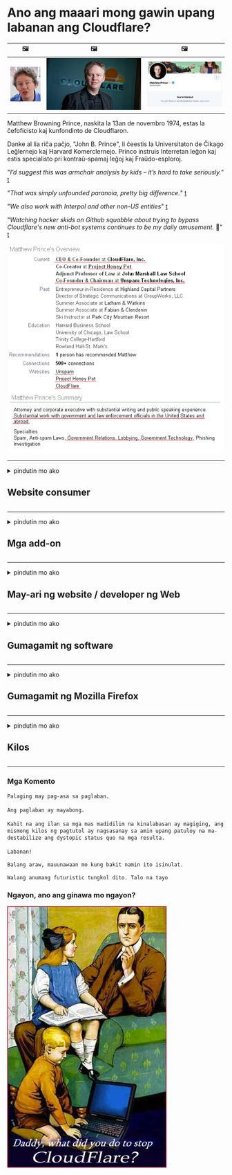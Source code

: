 # Ano ang maaari mong gawin upang labanan ang Cloudflare?

| 🖼 | 🖼 | 🖼 |
| --- | --- | --- |
| ![](../image/matthew_prince_teen.jpg) | ![](../image/matthew_prince.jpg) | ![](../image/blockedbymatthewprince.jpg) |


Matthew Browning Prince, naskita la 13an de novembro 1974, estas la ĉefoficisto kaj kunfondinto de Cloudflaron.

Danke al lia riĉa paĉjo, "John B. Prince", li ĉeestis la Universitaton de Ĉikago Leĝlernejo kaj Harvard Komerclernejo.
Princo instruis Interretan leĝon kaj estis specialisto pri kontraŭ-spamaj leĝoj kaj Fraŭdo-esploroj.


"*I’d suggest this was armchair analysis by kids – it’s hard to take seriously.*" [t](https://www.theguardian.com/technology/2015/nov/19/cloudflare-accused-by-anonymous-helping-isis)

"*That was simply unfounded paranoia, pretty big difference.*"  [t](https://twitter.com/xxdesmus/status/992757936123359233)

"*We also work with Interpol and other non-US entities*" [t](https://twitter.com/eastdakota/status/1203028504184360960)

"*Watching hacker skids on Github squabble about trying to bypass Cloudflare's new anti-bot systems continues to be my daily amusement.* 🍿" [t](https://twitter.com/eastdakota/status/1273277839102656515)


![](../image/whoismp.jpg)

---


<details>
<summary>pindutin mo ako

## Website consumer
</summary>


- Kung ang website na gusto mo ay gumagamit ng Cloudflare, sabihin sa kanila na huwag gumamit ng Cloudflare.
  - Ang pag-ungol sa social media tulad ng Facebook, Reddit, Twitter o Mastodon ay walang pagkakaiba. [Ang mga pagkilos ay mas malakas kaysa sa mga hashtag.](https://twitter.com/phyzonloop/status/1274132092490862594)
  - Subukang makipag-ugnay sa may-ari ng website kung nais mong gawing kapaki-pakinabang ang iyong sarili.

[Sabi ni Cloudflare](https://github.com/Eloston/ungoogled-chromium/issues/783):
```
Inirerekumenda namin na makipag-ugnay sa mga administrator para sa mga tukoy na serbisyo o mga site na pinag-uusapan mo at ibahagi ang iyong karanasan.
```

[Kung hindi mo hiningi ito, hindi malalaman ng may-ari ng website ang problemang ito.](../PEOPLE.md)

![](../image/liberapay.jpg)

[Matagumpay na halimbawa](https://counterpartytalk.org/t/turn-off-cloudflare-on-counterparty-co-plz/164/5).<br>
May problema ka? [Itaas ang boses mo ngayon.](https://github.com/maraoz/maraoz.github.io/issues/1) Halimbawa sa ibaba.

```
Tumutulong ka lang sa corporate censorship at pagmamatyag sa masa.
http://crimeflare.eu.org
```

```
Ang iyong web page ay nasa pribadong pag-aabusong pribadong pader na may pader na hardin ng CloudFlare.
http://crimeflare.eu.org
```

- Maglaan ng kaunting oras upang mabasa ang patakaran sa privacy ng website.
  - kung ang website ay nasa likod ng Cloudflare o ang website ay gumagamit ng mga serbisyong konektado sa Cloudflare.

Dapat itong ipaliwanag kung ano ang "Cloudflare", at humingi ng pahintulot na ibahagi ang iyong data sa Cloudflare. Ang kabiguang gawin ito ay magreresulta sa paglabag sa pagtitiwala at ang website na pinag-uusapan ay dapat na iwasan.

[Narito ang isang katanggap-tanggap na halimbawa ng patakaran sa privacy](https://archive.is/bDlTz) ("Subprocessors" > "Entity Name")

```
Nabasa ko na ang iyong patakaran sa privacy at hindi ko mahanap ang salitang Cloudflare.
Tumanggi akong magbahagi ng data sa iyo kung magpapatuloy mong pakainin ang aking data sa Cloudflare.
http://crimeflare.eu.org
```

Ito ay isang halimbawa ng patakaran sa privacy na walang salitang Cloudflare.
[Liberland Jobs](https://archive.is/daKIr) [privacy policy](https://docsend.com/view/feiwyte):

![](../image/cfwontobey.jpg)

Ang Cloudflare ay may sariling patakaran sa privacy.
[Mahal ng Cloudflare ang mga taong doxxing.](https://www.reddit.com/r/GamerGhazi/comments/2s64fe/be_wary_reporting_to_cloudflare/)

Narito ang isang magandang halimbawa para sa form ng pag-sign up ng website.
AFAIK, zero website gawin ito. Magkakatiwala ka ba sa kanila?

```
Sa pamamagitan ng pag-click sa "Mag-sign up para sa XYZ", sumasang-ayon ka sa aming mga tuntunin ng serbisyo at pahayag sa privacy.
Sumasang-ayon ka rin na ibahagi ang iyong data sa Cloudflare at sumasang-ayon din sa pahayag ng privacy ng cloudflare.
Kung tinagas ng Cloudflare ang iyong impormasyon o hindi ka papayag na kumonekta sa aming mga server, hindi namin ito kasalanan. [*]

[ Mag-sign up ] [ hindi ako sang-ayon ]
```
[*] [PEOPLE.md](../PEOPLE.md)


- Subukang huwag gamitin ang kanilang serbisyo. Tandaan na pinapanood ka ng Cloudflare.
  - ["I'm in your TLS, sniffin' your passworz"](../image/iminurtls.jpg)

- Maghanap para sa iba pang website. May mga kahalili at opurtunidad sa internet!

- Kumbinsihin ang iyong mga kaibigan na gamitin ang Tor sa araw-araw.
  - Ang pagkawala ng lagda ng pangalan ay dapat na pamantayan ng bukas na internet!
  - [Tandaan na ayaw ng proyekto ng Tor ang proyektong ito.](../HISTORY.md)

</details>

------

<details>
<summary>pindutin mo ako

## Mga add-on
</summary>

- Kung ang iyong browser ay Firefox, Tor Browser, o Ungoogled Chromium gumamit ng isa sa mga add-on na ito sa ibaba.
  - Kung nais mong magdagdag ng iba pang bagong add-on magtanong tungkol dito muna.


| Pangalan | Developer | Suporta | Maaaring Harangan | Hindi Maaring Abisuhan | Chrome |
| -------- | -------- | -------- | -------- | -------- | -------- |
| [Bloku Cloudflaron MITM-Atakon](../subfiles/about.bcma.md) | #Addon | [ ? ](http://crimeflare.eu.org/) | **Oo**     | **Oo**     |  **Oo** |
| [Ĉu ligoj estas vundeblaj al MITM-atako?](../subfiles/about.ismm.md) | #Addon | [ ? ](http://crimeflare.eu.org/) | Hindi     | **Oo**     |  **Oo** |
| [Ĉu ĉi tiuj ligoj blokos Tor-uzanton?](../subfiles/about.isat.md) | #Addon | [ ? ](http://crimeflare.eu.org/) | Hindi     | **Oo**     |  **Oo** |
| [Block Cloudflare MITM Attack](https://trac.torproject.org/projects/tor/attachment/ticket/24351/block_cloudflare_mitm_attack-1.0.14.1-an%2Bfx.xpi)<br>[**DELETED BY TOR PROJECT**](../HISTORY.md) | nullius | [ ? ](tool/block_cloudflare_mitm_fx), [Link](http://crimeflare.eu.org/) | **Oo**     | **Oo**     |  Hindi |
| [TPRB](http://34ahehcli3epmhbu2wbl6kw6zdfl74iyc4vg3ja4xwhhst332z3knkyd.onion/) | Sw | [ ? ](http://34ahehcli3epmhbu2wbl6kw6zdfl74iyc4vg3ja4xwhhst332z3knkyd.onion/) | **Oo**     | **Oo**     |  Hindi |
| [Detect Cloudflare](https://addons.mozilla.org/en-US/firefox/addon/detect-cloudflare/) | Frank Otto | [ ? ](https://github.com/traktofon/cf-detect) | Hindi     | **Oo**     |  Hindi |
| [True Sight](https://addons.mozilla.org/en-US/firefox/addon/detect-cloudflare-plus/) | claustromaniac | [ ? ](https://github.com/claustromaniac/detect-cloudflare-plus) | Hindi     | **Oo**     |  Hindi |
| [Which Cloudflare datacenter am I visiting?](https://addons.mozilla.org/en-US/firefox/addon/cf-pop/) | 依云 | [ ? ](https://github.com/lilydjwg/cf-pop) | Hindi     | **Oo**     |  Hindi |


- Maaaring ihinto ng "Decentraleyes" ang koneksyon sa "CDNJS (Cloudflare)".
  - Pinipigilan nito ang maraming mga kahilingan mula sa pag-abot sa mga network, at naghahatid ng mga lokal na file upang maiwasang masira ang mga site.
  - Sumagot ang developer: "[very concerning indeed](https://github.com/Synzvato/decentraleyes/issues/236#issuecomment-352049501)", "[widespread usage severely centralizes the web](https://github.com/Synzvato/decentraleyes/issues/251#issuecomment-366752049)"

- [Maaari mo ring alisin o hindi magtiwala sa sertipiko ng Cloudflare mula sa iyong Certificate Authority (CA).](https://www.ssl.com/how-to/remove-root-certificate-firefox/)

</details>

------

<details>
<summary>pindutin mo ako

## May-ari ng website / developer ng Web
</summary>


![](../image/word_cloudflarefree.jpg)

- Huwag gumamit ng solusyon ng Cloudflare, Panahon.
  - Maaari kang gumawa ng mas mahusay kaysa doon, tama ba? [Narito kung paano alisin ang mga subscription, plano, domain, o account ng Cloudflare.](https://support.cloudflare.com/hc/en-us/articles/200167776-Removing-subscriptions-plans-domains-or-accounts)

| 🖼 | 🖼 |
| --- | --- |
| ![](../image/htmlalertcloudflare.jpg) | ![](../image/htmlalertcloudflare2.jpg) |

- Gusto mo ba ng mas maraming customer? Alam mo ang gagawin. Ang pahiwatig ay "nasa itaas na linya".
  - [Kumusta, sinulat mo ang "Sineseryoso namin ang iyong privacy" ngunit nakakuha ako ng "Error 403 Forbidden Anonymous Proxy Not Allalel".](https://it.slashdot.org/story/19/02/19/0033255/stop-saying-we-take-your-privacy-and-security-seriously) Bakit mo hinaharangan ang Tor O VPN? [At bakit mo hinaharangan ang mga pansamantalang email?](http://523kpawzkarw3j6afz2elxfs4h3hfclomkcmbjs6kaimo4lokympi6yd.onion/)

![](../image/anonexist.jpg)

- Ang paggamit ng Cloudflare ay magpapataas ng tsansa ng isang outage. Hindi ma-access ng mga bisita ang iyong website kung ang iyong server ay down o Cloudflare ay down.
  - [Naisip mo ba talaga na ang Cloudflare ay hindi kailanman bumaba?](https://www.ibtimes.com/cloudflare-down-not-working-sites-producing-504-gateway-timeout-errors-2618008) [Another](https://twitter.com/Jedduff/status/1097875615997399040) [sample](https://twitter.com/search?f=tweets&vertical=default&q=Cloudflare%20is%20having%20problems). [Need more](../PEOPLE.md)?

![](../image/cloudflareinternalerror.jpg)

- Ang paggamit ng Cloudflare upang i-proxy ang iyong "serbisyo sa API", ang "software update server" o "RSS feed" ay makakasama sa iyong customer. Tumawag sa iyo ang isang customer at sinabing "Hindi ko na magagamit ang iyong API", at wala kang ideya kung ano ang nangyayari. Tahimik na mai-block ng Cloudflare ang iyong customer. Sa tingin mo okay lang?
  - Mayroong maraming mga RSS reader client at RSS reader online na serbisyo. Bakit mo nai-publish ang RSS feed kung hindi mo pinapayagan ang mga tao na mag-subscribe?

![](../image/rssfeedovercf.jpg)

- Kailangan mo ba ng sertipiko ng HTTPS? Gumamit ng "Let's Encrypt" o bilhin lamang ito mula sa kumpanya ng CA.

- Kailangan mo ba ng DNS server? Hindi ma-set up ang iyong sariling server? Kumusta naman sila: [Hurricane Electric Free DNS](https://dns.he.net/), [Dyn.com](https://dyn.com/dns/), [1984 Hosting](https://www.1984hosting.com/), [Afraid.Org (Tanggalin ng admin ang iyong account kung gumagamit ka ng TOR)](https://freedns.afraid.org/)

- Naghahanap ng serbisyo sa pagho-host? Libre lang? Kumusta naman sila: [Onion Service](http://vww6ybal4bd7szmgncyruucpgfkqahzddi37ktceo3ah7ngmcopnpyyd.onion/en/security/network-security/tor/onionservices-best-practices), [Free Web Hosting Area](https://freewha.com/), [Autistici/Inventati Web Site Hosting](https://www.autinv5q6en4gpf4.onion/services/website), [Github Pages](https://pages.github.com/), [Surge](https://surge.sh/)
  - [Mga kahalili sa Cloudflare](../subfiles/cloudflare-alternatives.md)

- Gumagamit ka ba ng "cloudflare-ipfs.com"? [Alam mo bang hindi maganda ang Cloudflare IPFS?](../PEOPLE.md)

- I-install ang Web Application Firewall tulad ng OWASP at Fail2Ban sa iyong server at i-configure ito nang maayos.
  - Ang solusyon sa pag-block sa Tor ay hindi isang solusyon. Huwag parusahan ang lahat para lamang sa maliliit na masamang gumagamit.

- I-redirect o harangan ang mga gumagamit ng "Cloudflare Warp" mula sa pag-access sa iyong website. At magbigay ng isang dahilan kung maaari mo.

> Listahan ng IP: "[Ang mga kasalukuyang saklaw ng IP ng Cloudflare](cloudflare_inc/)"

> A: Harangan mo lang sila

```
server {
...
deny 173.245.48.0/20;
deny 103.21.244.0/22;
deny 103.22.200.0/22;
deny 103.31.4.0/22;
deny 141.101.64.0/18;
deny 108.162.192.0/18;
deny 190.93.240.0/20;
deny 188.114.96.0/20;
deny 197.234.240.0/22;
deny 198.41.128.0/17;
deny 162.158.0.0/15;
deny 104.16.0.0/12;
deny 172.64.0.0/13;
deny 131.0.72.0/22;
deny 2400:cb00::/32;
deny 2606:4700::/32;
deny 2803:f800::/32;
deny 2405:b500::/32;
deny 2405:8100::/32;
deny 2a06:98c0::/29;
deny 2c0f:f248::/32;
...
}
```

> B: Pag-redirect sa pahina ng babala

```
http {
...
geo $iscf {
default 0;
173.245.48.0/20 1;
103.21.244.0/22 1;
103.22.200.0/22 1;
103.31.4.0/22 1;
141.101.64.0/18 1;
108.162.192.0/18 1;
190.93.240.0/20 1;
188.114.96.0/20 1;
197.234.240.0/22 1;
198.41.128.0/17 1;
162.158.0.0/15 1;
104.16.0.0/12 1;
172.64.0.0/13 1;
131.0.72.0/22 1;
2400:cb00::/32 1;
2606:4700::/32 1;
2803:f800::/32 1;
2405:b500::/32 1;
2405:8100::/32 1;
2a06:98c0::/29 1;
2c0f:f248::/32 1;
}
...
}

server {
...
if ($iscf) {rewrite ^ https://example.com/cfwsorry.php;}
...
}

<?php
header('HTTP/1.1 406 Not Acceptable');
echo <<<CLOUDFLARED
Thank you for visiting ourwebsite.com!<br />
We are sorry, but we can't serve you because your connection is being intercepted by Cloudflare.<br />
Please read http://crimeflare.eu.org for more information.<br />
CLOUDFLARED;
die();
```

- I-set up ang Tor Onion Service o I2P insite kung naniniwala ka sa kalayaan at maligayang pagdating sa mga hindi nagpapakilalang gumagamit.

- Humingi ng payo mula sa ibang Clearnet / Tor dalawahan na mga operator ng website at gumawa ng mga hindi nagpapakilalang kaibigan!

</details>

------

<details>
<summary>pindutin mo ako

## Gumagamit ng software
</summary>


- Gumagamit ang Discord ng CloudFlare. Mga kahalili? Inirerekumenda namin [**Briar** (Android)](https://f-droid.org/en/packages/org.briarproject.briar.android/), [Ricochet (PC)](https://ricochet.im/), [Tox + Tor (Android/PC)](https://tox.chat/download.html)
  - Kasama sa Briar ang Tor daemon kaya hindi mo kailangang i-install ang Orbot.
  - Ang mga developer ng Qwtch, Buksan ang Pagkapribado, tinanggal na proyekto ng stop_cloudflare mula sa kanilang serbisyo na git nang walang abiso.

- Kung gumagamit ka ng Debian GNU / Linux, o anumang derivative, mag-subscribe: [bug #831835](https://bugs.debian.org/cgi-bin/bugreport.cgi?bug=831835). At kung maaari mo, tulungan i-verify ang patch, at tulungan ang nagpapanatili na dumating sa tamang konklusyon kung dapat itong tanggapin.

- Palaging inirerekumenda ang mga browser na ito.

| Pangalan | Developer | Suporta | Magkomento |
| -------- | -------- | -------- | -------- |
| [Ungoogled-Chromium](https://ungoogled-software.github.io/ungoogled-chromium-binaries/) | Eloston | [ ? ](https://github.com/Eloston/ungoogled-chromium) | PC (Win, Mac, Linux)  _!Tor_ |
| [Bromite](https://www.bromite.org/fdroid) | Bromite | [ ? ](https://github.com/bromite/bromite/issues) | Android  _!Tor_ |
| [Tor Browser](https://www.torproject.org/download/) | Tor Project | [ ? ](https://support.torproject.org/) | PC (Win, Mac, Linux)  _Tor_|
| [Tor Browser Android](https://www.torproject.org/download/) | Tor Project | [ ? ](https://support.torproject.org/) | Android  _Tor_|
| [Onion Browser](https://itunes.apple.com/us/app/onion-browser/id519296448?mt=8) | Mike Tigas | [ ? ](https://github.com/OnionBrowser/OnionBrowser/issues) | Apple iOS  _Tor_|
| [GNU/Icecat](https://www.gnu.org/software/gnuzilla/) | GNU | [ ? ](https://www.gnu.org/software/gnuzilla/) | PC (Linux) |
| [IceCatMobile](https://f-droid.org/en/packages/org.gnu.icecat/) | GNU | [ ? ](https://lists.gnu.org/mailman/listinfo/bug-gnuzilla) | Android |
| [Iridium Browser](https://iridiumbrowser.de/about/) | Iridium | [ ? ](https://github.com/iridium-browser/iridium-browser/) | PC (Win, Mac, Linux, OpenBSD) |


Ang pagkapribado ng ibang software ay hindi perpekto. Hindi ito nangangahulugang ang Tor browser ay "perpekto".
Walang 100% secure o 100% pribado sa internet at teknolohiya.

- Ayaw mong gumamit ng Tor? Maaari mong gamitin ang anumang browser gamit ang Tor daemon.
  - [Tandaan na hindi gusto ng proyekto ng Tor na ito.](https://support.torproject.org/tbb/tbb-9/) Gumamit ng Tor Browser kung nagagawa mo ito.
- [Paano gamitin ang Chromium kasama ang Tor](../subfiles/chromium_tor.md)


Pag-usapan natin ang tungkol sa privacy ng ibang software.

- [Kung talagang kailangan mong gumamit ng Firefox, piliin ang "Firefox ESR".](https://www.mozilla.org/en-US/firefox/organizations/)
  - [Firefox - Spyware Watchdog](https://spyware.neocities.org/articles/firefox.html)
  - [Tinatanggihan ng Firefox ang libreng pagsasalita, ipinagbabawal ang libreng pagsasalita](https://web.archive.org/web/20200423010026/https://reclaimthenet.org/firefox-rejects-free-speech-bans-free-speech-commenting-plugin-dissenter-from-its-extensions-gallery/)
  - ["100+ na downvote. Tila tulad ng pagtatanong sa isang kumpanya ng software na manatili sa ... ang software ay masyadong maraming mga araw na ito."](https://old.reddit.com/r/firefox/comments/gutdiw/weve_got_work_to_do_the_mozilla_blog/fslbbb6/)
  - [Uh, bakit ipinapakita sa akin ng Firefox ang mga naka-sponsor na link sa aking URL bar?](https://www.reddit.com/r/firefox/comments/jybx2w/uh_why_is_firefox_showing_me_sponsored_links_in/)
  - [Mozilla - Diyablo na Diyablo](https://digdeeper.neocities.org/ghost/mozilla.html)

- [Tandaan, gumagamit ang Mozilla ng serbisyo ng Cloudflare.](https://www.robtex.com/dns-lookup/www.mozilla.org) [Gumagamit din sila ng serbisyo ng DNS ng Cloudflare sa kanilang produkto.](https://www.theregister.co.uk/2018/03/21/mozilla_testing_dns_encryption/)

- [Opisyal na tinanggihan ng Mozilla ang ticket na ito.](https://bugzilla.mozilla.org/show_bug.cgi?id=1426618)

- [Ang Firefox Focus ay isang biro.](https://github.com/mozilla-mobile/focus-android/issues/1743) [Nangako silang papatayin ang telemetry ngunit binago nila ito.](https://github.com/mozilla-mobile/focus-android/issues/4210)

- [Gustung-gusto ng developer ng PaleMoon / Basilisk ang Cloudflare.](https://github.com/mozilla-mobile/focus-android/issues/1743#issuecomment-345993097)
  - [Ang Pale Moon's Archive Server ay na-hack at kumalat ng malware sa loob ng 18 Buwan](https://www.reddit.com/r/privacytoolsIO/comments/cc808y/pale_moons_archive_server_hacked_and_spread/)
  - Galit din siya sa mga gumagamit ng Tor - "[Hayaan itong maging mapagalit kay Tor. Sa palagay ko ang karamihan sa mga site ay dapat na mapoot kay Tor na isinasaalang-alang ang matataas na kadahilanan ng pang-aabuso.](https://github.com/yacy/yacy_search_server/issues/314#issuecomment-565932097)"

- [Ang Waterox ay mayroong matinding problema sa "mga telepono sa bahay"](https://spyware.neocities.org/articles/waterfox.html)

- [Ang Google Chrome ay isang spyware.](https://www.gnu.org/proprietary/malware-google.en.html)
  - [Profile ng Google ang iyong aktibidad.](https://spyware.neocities.org/articles/chrome.html)

- [Ang SRWare Iron ay gumawa ng masyadong maraming koneksyon sa bahay sa mga telepono.](https://spyware.neocities.org/articles/iron.html) Kumokonekta din ito sa mga domain ng google.

- [Mga Matapang na whitelist na tracker ng Facebook / Twitter.](https://www.bleepingcomputer.com/news/security/facebook-twitter-trackers-whitelisted-by-brave-browser/)
  - [Narito ang higit pang mga isyu.](https://spyware.neocities.org/articles/brave.html)
  - [ID ng kaakibat ng binance](https://twitter.com/cryptonator1337/status/1269594587716374528)

- [Hinahayaan ng Microsoft Edge ang Facebook na patakbuhin ang Flash code sa likuran ng mga gumagamit.](https://www.zdnet.com/article/microsoft-edge-lets-facebook-run-flash-code-behind-users-backs/)

- [Hindi iginagalang ng Vivaldi ang iyong privacy.](https://spyware.neocities.org/articles/vivaldi.html)

- [Antas ng spyware ng Opera: Labis na Mataas](https://spyware.neocities.org/articles/opera.html)

- Apple iOS: [Hindi ka dapat gumagamit ng iOS sa lahat, higit sa lahat dahil ito ay malware.](https://www.gnu.org/proprietary/malware-apple.html)

Samakatuwid inirerekumenda lamang namin sa itaas ng talahanayan. Walang iba.

</details>

------

<details>
<summary>pindutin mo ako

## Gumagamit ng Mozilla Firefox
</summary>


- Ang "Firefox Nightly" ay magpapadala ng impormasyong antas ng debug sa mga server ng Mozilla nang walang paraan ng pag-opt-out.
  - [Ang mga server ng Mozilla ay sumasabog sa Cloudflare](https://www.digwebinterface.com/?hostnames=www.mozilla.org%0D%0Amozilla.cloudflare-dns.com&type=&ns=resolver&useresolver=8.8.4.4&nameservers=)

- Posibleng ipagbawal ang Firefox upang kumonekta sa mga server ng Mozilla.
  - [Patnubay sa mga template ng patakaran ng Mozilla](https://github.com/mozilla/policy-templates/blob/master/README.md)
  - Tandaan na ang trick na ito ay maaaring tumigil sa pagtatrabaho sa ibang bersyon dahil gusto ni Mozilla na i-whitelist ang kanilang sarili.
  - Gumamit ng firewall at filter ng DNS upang ganap na harangan ang mga ito.

"`/distribution/policies.json`"

>     "WebsiteFilter": {
> 		"Block": [
> 		"*://*.mozilla.com/*",
> 		"*://*.mozilla.net/*",
> 		"*://*.mozilla.org/*",
> 		"*://webcompat.com/*",
> 		"*://*.firefox.com/*",
> 		"*://*.thunderbird.net/*",
> 		"*://*.cloudflare.com/*"
> 		]
>     },


- ~~Mag-ulat ng isang bug sa tracker ng mozilla, na sinasabi sa kanila na huwag gumamit ng Cloudflare.~~ Nagkaroon ng ulat ng bug sa bugzilla. Maraming tao ang nai-post ang kanilang pag-aalala, subalit ang bug ay itinago ng admin noong 2018.

- Maaari mong hindi paganahin ang DoH sa Firefox.
  - [Baguhin ang default na DNS provider ng firefox](../subfiles/change-firefox-dns.md)

![](../image/firefoxdns.jpg)

- [Kung nais mong gumamit ng hindi ISP DNS, isaalang-alang ang paggamit sa serbisyo ng OpenNIC Tier2 DNS o anuman sa mga serbisyo na hindi Cloudflare DNS.](https://wiki.opennic.org/start)
![](../image/opennic.jpg)
  - I-block ang Cloudflare gamit ang DNS. [Crimeflare DNS](https://dns.crimeflare.eu.org/)

- Maaari mong gamitin ang Tor bilang resolver ng DNS. [Kung hindi ka dalubhasa sa Tor, magtanong dito.](https://tor.stackexchange.com/)

> **Paano?**
> 1. I-download ang Tor at i-install ito sa iyong computer.
> 2. Idagdag ang linyang ito sa "torrc" na file.
> DNSPort 127.0.0.1:53
> 3. I-restart ang Tor.
> 4. Itakda ang DNS server ng iyong computer sa "127.0.0.1".

</details>

------

<details>
<summary>pindutin mo ako

## Kilos
</summary>


- Sabihin sa iba sa paligid mo ang tungkol sa mga panganib ng Cloudflare.

- [Tulungan pagbutihin ang repository na ito.](http://crimeflare.eu.org).
  - Parehong mga listahan, ang mga argumento laban dito at ang mga detalye.

- [Dokumento at gawing pampubliko kung saan nagkakamali ang mga bagay sa Cloudflare (at mga katulad na kumpanya), tinitiyak na banggitin ang repository na ito kapag ginawa mo ito](http://crimeflare.eu.org) :)

- Makakuha ng mas maraming tao na gumagamit ng Tor bilang default upang maranasan nila ang web mula sa pananaw ng iba't ibang bahagi ng mundo.

- Magsimula ng mga pangkat, sa social media at meatspace, na nakatuon sa pagpapalaya sa mundo mula sa Cloudflare.

- Kung saan naaangkop, mag-link sa mga pangkat na ito sa lalagyan na ito - maaari itong maging isang lugar para sa pag-uugnay na nagtutulungan bilang mga pangkat.

- [Magsimula ng isang coop na maaaring magbigay ng isang makabuluhang alternatibong hindi corporate sa Cloudflare.](../subfiles/cloudflare-alternatives.md)

- Ipaalam sa amin ang anumang mga kahalili upang makatulong na magbigay ng maramihang mga layered na pagtatanggol laban sa Cloudflare.

- Kung ikaw ay isang customer ng Cloudflare, itakda ang iyong mga setting sa privacy, at hintaying lumabag ang mga ito sa kanila.
  - [Pagkatapos ay dalhin sila sa ilalim ng mga singil sa paglabag sa anti-spam / privacy.](https://twitter.com/thexpaw/status/1108424723233419264)

- Kung ikaw ay nasa Estados Unidos ng Amerika at ang website na pinag-uusapan ay isang bangko o isang accountant, subukang magdala ng ligal na presyon sa ilalim ng Gramm – Leach – Bliley Act, o ang mga Amerikanong may DIsability Act at iulat muli sa amin kung hanggang saan ka makarating .

- Kung ang website ay isang site ng gobyerno, subukang magdala ng ligal sa ilalim ng ika-1 Susog ng Konstitusyon ng US.

- Kung ikaw ay mamamayan ng EU, makipag-ugnay sa website upang maipadala ang iyong personal na impormasyon sa ilalim ng General Data Protection Regulation. Kung tatanggi silang ibigay sa iyo ang iyong impormasyon, iyon ay isang paglabag sa batas.

- Para sa mga kumpanyang nag-aangking nag-aalok ng serbisyo sa kanilang website subukang iulat ang mga ito bilang "maling advertising" sa mga samahan ng proteksyon ng consumer at BBB. Ang mga website ng Cloudflare ay hinahain ng mga server ng Cloudflare.

- [Iminumungkahi ng ITU sa konteksto ng US na ang Cloudflare ay nagsisimulang makakuha ng sapat na malaki na ang batas ng antitrust ay maaaring maibaba sa kanila.](https://www.itu.int/en/ITU-T/Workshops-and-Seminars/20181218/Documents/Geoff_Huston_Presentation.pdf)

- Maisip na ang bersyon ng GNU GPL na 4 ay maaaring magsama ng isang probisyon laban sa pag-iimbak ng source code sa likod ng naturang serbisyo, na nangangailangan para sa lahat ng mga programa ng GPLv4 at kalaunan na maipasok ang mapagkukunang code ay maaaring ma-access sa pamamagitan ng isang daluyan na hindi nagtatangi laban sa mga gumagamit ng Tor.

</details>

------

### Mga Komento

```
Palaging may pag-asa sa paglaban.

Ang paglaban ay mayabong.

Kahit na ang ilan sa mga mas madidilim na kinalabasan ay magiging, ang mismong kilos ng pagtutol ay nagsasanay sa amin upang patuloy na ma-destabilize ang dystopic status quo na mga resulta.

Labanan!
```

```
Balang araw, mauunawaan mo kung bakit namin ito isinulat.
```

```
Walang anumang futuristic tungkol dito. Talo na tayo
```

### Ngayon, ano ang ginawa mo ngayon?


![](../image/stopcf.jpg)
